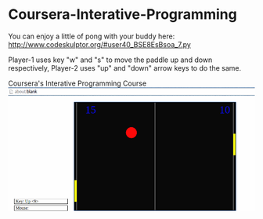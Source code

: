 # Coursera-Interative-Programming
You can enjoy a little of pong with your buddy here:
http://www.codeskulptor.org/#user40_BSE8EsBsoa_7.py

Player-1 uses key "w" and "s" to move the paddle up and down respectively, Player-2 uses "up" and "down" arrow keys to do the same.


Coursera's Interative Programming Course
![Pong Game](/pong.png)


